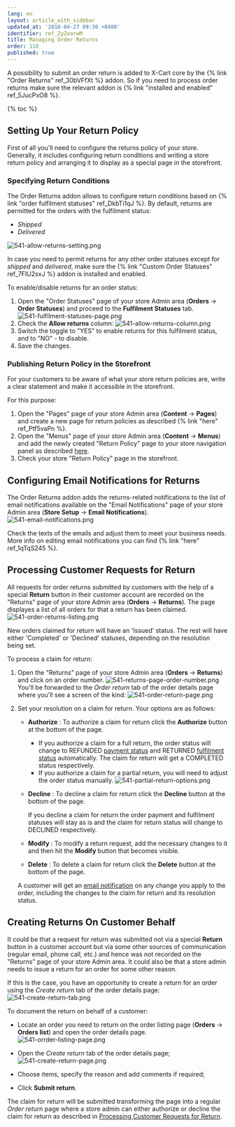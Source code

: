 ```yaml
---
lang: en
layout: article_with_sidebar
updated_at: '2018-04-27 09:30 +0400'
identifier: ref_2yZxorwM
title: Managing Order Returns
order: 110
published: true
---
```

A possibility to submit an order return is added to X-Cart core by the {% link "Order Returns" ref_30bVFfXt %} addon. So if you need to process order returns make sure the relevant addon is {% link "installed and enabled" ref_5JucPxO8 %}. 

{% toc %}

## Setting Up Your Return Policy

First of all you'll need to configure the returns policy of your store. Generally, it includes configuring return conditions and writing a store return policy and arranging it to display as a special page in the storefront. 

### Specifying Return Conditions

The Order Returns addon allows to configure return conditions based on {% link "order fulfilment statuses" ref_DkbTi1qJ %}. By default, returns are permitted for the orders with the fulfilment status:
* _Shipped_
* _Delivered_

![541-allow-returns-setting.png]({{site.baseurl}}/attachments/ref_2yZxorwM/541-allow-returns-setting.png)

In case you need to permit returns for any other order statuses except for _shipped_ and _delivered_, make sure the {% link "Custom Order Statuses" ref_7FIU2sxJ %} addon is installed and enabled.

To enable/disable returns for an order status:
1. Open the "Order Statuses" page of your store Admin area (**Orders** -> **Order Statuses**) and proceed to the **Fulfilment Statuses** tab. 
   ![541-fulfilment-statuses-page.png]({{site.baseurl}}/attachments/ref_2yZxorwM/541-fulfilment-statuses-page.png)
2. Check the **Allow returns** column:
   ![541-allow-returns-column.png]({{site.baseurl}}/attachments/ref_2yZxorwM/541-allow-returns-column.png)
3. Switch the toggle to "YES" to enable returns for this fulfilment status, and to "NO" - to disable.
4. Save the changes.

### Publishing Return Policy in the Storefront

For your customers to be aware of what your store return policies are, write a clear statement and make it accessible in the storefront.

For this purpose:
1. Open the "Pages" page of your store Admin area (**Content** -> **Pages**) and create a new page for return policies as described {% link "here" ref_Ptf5vaPn %}.
2. Open the "Menus" page of your store Admin area (**Content** -> **Menus**) and add the newly created "Return Policy" page to your store navigation panel as described [here](https://kb.x-cart.com/look_and_feel/navigation/adding_new_items_to_your_stores_menus.html#adding-new-menu-items "Managing Order Returns").
3. Check your store "Return Policy" page in the storefront.

## Configuring Email Notifications for Returns

The Order Returns addon adds the returns-related notifications to the list of email notifications available on the "Email Notifications" page of your store Admin area (**Store Setup** -> **Email Notifications**).
![541-email-notifications.png]({{site.baseurl}}/attachments/ref_2yZxorwM/541-email-notifications.png)

Check the texts of the emails and adjust them to meet your business needs. More info on editing email notifications you can find {% link "here" ref_1qTqS245 %}.
   

## Processing Customer Requests for Return

All requests for order returns submitted by customers with the help of a special **Return** button in their customer account are recorded on the "Returns" page of your store Admin area (**Orders** -> **Returns**). The page displayes a list of all orders for that a return has been claimed.
![541-order-returns-listing.png]({{site.baseurl}}/attachments/ref_2yZxorwM/541-order-returns-listing.png)

New orders claimed for return will have an 'Issued' status. The rest will have either 'Completed' or 'Declined' statuses, depending on the resolution being set.

To process a claim for return: 
1. Open the "Returns" page of your store Admin area (**Orders** -> **Returns**) and click on an order number.
   ![541-returns-page-order-number.png]({{site.baseurl}}/attachments/ref_2yZxorwM/541-returns-page-order-number.png)
   You'll be forwarded to the _Order return_ tab of the order details page where you'll see a screen of the kind:
   ![541-order-return-page.png]({{site.baseurl}}/attachments/ref_2yZxorwM/541-order-return-page.png)

2. Set your resolution on a claim for return. Your options are as follows:
   * **Authorize** : To authorize a claim for return click the **Authorize** button at the bottom of the page.
     * If you authorize a claim for a full return, the order status will change to REFUNDED [payment status](https://kb.x-cart.com/orders/understanding_x-cart_order_statuses.html#payment-statuses "Managing Order Returns") and RETURNED [fulfilment status](https://kb.x-cart.com/orders/understanding_x-cart_order_statuses.html#fulfilment-statuses "Managing Order Returns") automatically. The claim for return will get a COMPLETED status respectively.
     * If you authorize a claim for a partial return, you will need to adjust the order status manually.
       ![541-partial-return-options.png]({{site.baseurl}}/attachments/ref_2yZxorwM/541-partial-return-options.png)
   
   * **Decline** : To decline a claim for return click the **Decline** button at the bottom of the page.
   
     If you decline a claim for return the order payment and fulfilment statuses will stay as is and the claim for return status will change to DECLINED respectively.
   
   * **Modify** : To modify a return request, add the necessary changes to it and then hit the **Modify** button that becomes visible. 
   
   * **Delete** : To delete a claim for return click the **Delete** button at the bottom of the page.
   
   A customer will get an [email notification](https://kb.x-cart.com/orders/order_returns/managing_OR.html#configuring-email-notifications-for-returns "Managing Order Returns") on any change you apply to the order, including the changes to the claim for return and its resolution status.

## Creating Returns On Customer Behalf

It could be that a request for return was submitted not via a special **Return** button in a customer account but via some other sources of communication (regular email, phone call, etc.) and hence was not recorded on the "Returns" page of your store Admin area. It could also be that a store admin needs to issue a return for an order for some other reason. 

If this is the case, you have an opportunity to create a return for an order using the _Create return_ tab of the order details page:
![541-create-return-tab.png]({{site.baseurl}}/attachments/ref_2yZxorwM/541-create-return-tab.png)

To document the return on behalf of a customer:
* Locate an order you need to return on the order listing page (**Orders** -> **Orders list**) and open the order details page.
  ![541-orrder-listing-page.png]({{site.baseurl}}/attachments/ref_2yZxorwM/541-orrder-listing-page.png)

* Open the _Create return_ tab of the order details page;
  ![541-create-return-page.png]({{site.baseurl}}/attachments/ref_2yZxorwM/541-create-return-page.png)

* Choose items, specify the reason and add comments if required;
* Click **Submit return**.

The claim for return will be submitted transforming the page into a regular _Order return_  page where a store admin can either authorize or decline the claim for return as described in [Processing Customer Requests for Return](https://kb.x-cart.com/orders/order_returns/managing_OR.html#processing-customer-requests-for-return "Managing Order Returns").
